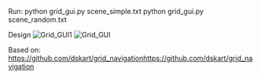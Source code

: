 Run:
python grid_gui.py scene_simple.txt
python grid_gui.py scene_random.txt

Design
![Grid_GUI1](https://github.com/user-attachments/assets/ab7cacc2-8f6b-4a47-87f6-8d74db7ac443)
![Grid_GUI](https://github.com/user-attachments/assets/e8ca2f35-d39e-4f73-a2db-b76f69e610d1)

Based on:
https://github.com/dskart/grid_navigationhttps://github.com/dskart/grid_navigation
